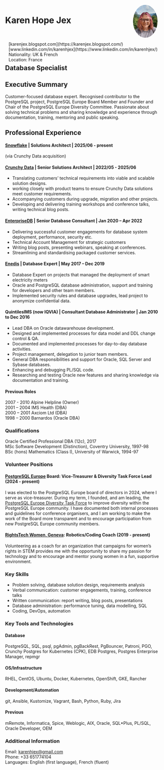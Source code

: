 <img style="float:right;border-radius:50%;width:80px;padding:6px" src="profile_pic.jpg" />

<span style="float:right;padding:6px"> 
  [karenjex.blogspot.com](https://karenjex.blogspot.com/)<br>
  [www.linkedin.com/in/karenhjex](https://www.linkedin.com/in/karenhjex/)<br> 
  Nationality: UK & French<br>
  Location: France
</span>

# Karen Hope Jex
## Database Specialist

## Executive Summary

Customer-focused database expert. Recognised contributor to the PostgreSQL project, PostgreSQL Europe Board Member and Founder and Chair of the PostgreSQL Europe Diversity Committee. Passionate about solving technical problems and sharing knowledge and experience through documentation, training, mentoring and public speaking.

## Professional Experience

#### [Snowflake](https://www.snowflake.com/) | Solutions Architect | 2025/06 - present
(via Crunchy Data acquisition)

#### [Crunchy Data](https://www.crunchydata.com/) | Senior Solutions Architect | 2022/05 - 2025/06

* Translating customers’ technical requirements into viable and scalable solution designs.
* working closely with product teams to ensure Crunchy Data solutions meet customer requirements. 
* Accompanying customers during upgrade, migration and other projects.
* Developing and delivering training workshops and conference talks, writing technical blog posts.

#### [EnterpriseDB](https://www.enterprisedb.com/) | Senior Database Consultant | Jan 2020 – Apr 2022

* Delivering successful customer engagements for database system deployment, performance, security etc.
* Technical Account Management for strategic customers
* Writing blog posts, presenting webinars, speaking at conferences.
* Streamlining and standardising packaged customer services.

#### [Enedis](https://www.enedis.fr/) | Database Expert | May 2017 – Dec 2019	

* Database Expert on projects that managed the deployment of smart electricity meters
* Oracle and PostgreSQL database administration, support and training for developers and other team members. 
* Implemented security rules and database upgrades, lead project to anonymize confidential data.

#### QuintilesIMS (now IQVIA) | Consultant Database Administrator | Jan 2010 to Dec 2016

* Lead DBA on Oracle datawarehouse development.
* Designed and implemented processes for data model and DDL change control & QA.
* Documented and implemented processes for day-to-day database activities.
* Project management, delegation to junior team members.
* General DBA responsibilities and support for Oracle, SQL Server and Sybase databases.
* Enhancing and debugging PL/SQL code.
* Researching and testing Oracle new features and sharing knowledge via documentation and training.

#### Previous Roles

2007 - 2010 Alpine Helpline (Owner)<br>
2001 – 2004 IMS Health (DBA)<br>
2000 – 2001 Axciom Ltd (DBA)<br>
1998 – 2000 Barnardos (Oracle DBA)<br>

### Qualifications

Oracle Certified Professional DBA (12c), 2017<br>
MSc Software Development (Distinction), Coventry University, 1997-98<br>
BSc (hons) Mathematics (Class I), University of Warwick, 1994-97<br>

### Volunteer Positions

#### [PostgreSQL Europe](https://www.postgresql.eu/) Board: Vice-Treasurer & Diversity Task Force Lead (2024 - present)

I was elected to the PostgreSQL Europe board of directors in 2024, where I serve as vice-treasurer. During my term, I founded, and am leading, the [PostgreSQL Europe Diversity Task Force](https://www.postgresql.eu/diversity/) to improve diversity within the PostgreSQL Europe community. I have documented both internal processes and guidelines for conference organisers, and I am working to make the work of the Board more transparent and to encourage participation from new PostgreSQL Europe community members.

#### [RightsTech Women, Geneva](https://rightstech.org/): Robotics/Coding Coach (2019 - present)

Volunteering as a coach for an organization that campaigns for women’s rights in STEM provides me with the opportunity to share my passion for technology and to encourage and mentor young women in a fun, supportive environment.

### Key Skills

* Problem solving, database solution design, requirements analysis
* Verbal communication: customer engagements, training, conference talks 
* Written communication:  report writing, blog posts, presentations
* Database administration: performance tuning, data modelling, SQL
* Coding, DevOps, automation

### Key Tools and Technologies

#### Database

PostgreSQL, SQL, psql, pgAdmin, pgBackRest, PgBouncer, Patroni, PGO, Crunchy Postgres for Kubernetes (CPK), EDB Postgres, Postgres Enterprise Manager, repmgr

#### OS/Infrastructure

RHEL, CentOS, Ubuntu, Docker, Kubernetes, OpenShift, GKE, Rancher

#### Development/Automation

git, Ansible, Kustomize, Vagrant, Bash, Python, Ruby, Jira 

#### Previous

mRemote, Informatica, Spice, Weblogic, AIX, Oracle, SQL*Plus, PL/SQL, Oracle Developer, OEM

### Additional Information

Email: karenhjex@gmail.com<br> 
Phone: +33 651774104<br> 
Languages: English (first language),	French (fluent)